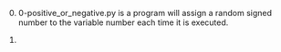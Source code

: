 0. 0-positive_or_negative.py is a program will assign a random signed number
   to the variable number each time it is executed.

1.

